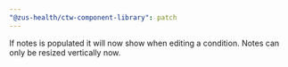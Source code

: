 ```yaml
---
"@zus-health/ctw-component-library": patch
---
```


If notes is populated it will now show when editing a condition. Notes can only be resized vertically now.
